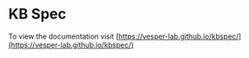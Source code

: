 # KB Spec

To view the documentation visit [https://vesper-lab.github.io/kbspec/](https://vesper-lab.github.io/kbspec/)